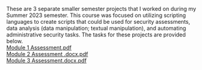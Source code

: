 These are 3 separate smaller semester projects that I worked on during my Summer 2023 semester. This course was focused on utilizing scripting languages to create scripts that could be used for security assessments, data analysis (data manipulation;  textual manipulation), and automating administrative security tasks. The tasks for these projects are provided below. <br>
[Module 1 Assessment.pdf](https://github.com/elakale/Security-Scripting/files/13925061/Module.1.Assessment.pdf) <br>
[Module 2 Assessment .docx.pdf](https://github.com/elakale/Security-Scripting/files/13925062/Module.2.Assessment.docx.pdf) <br>
[Module 3 Assessment.docx.pdf](https://github.com/elakale/Security-Scripting/files/13925064/Module.3.Assessment.docx.pdf)

